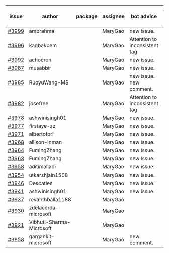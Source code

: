 | issue | author | package | assignee | bot advice | created date of issue | target release date | date from target |
| ------ | ------ | ------ | ------ | ------ | ------ | ------ | :-----: |
| [#3999](https://github.com/Azure/sdk-release-request/issues/3999) | ambrahma |  | MaryGao | new issue. | 03-27 | 04-28 |  |
| [#3996](https://github.com/Azure/sdk-release-request/issues/3996) | kagbakpem |  | MaryGao | Attention to inconsistent tag | 03-26 | 04-28 |  |
| [#3992](https://github.com/Azure/sdk-release-request/issues/3992) | achocron |  | MaryGao | new issue. | 03-24 | 04-28 |  |
| [#3987](https://github.com/Azure/sdk-release-request/issues/3987) | musabbir |  | MaryGao | new issue. | 03-23 | 04-28 |  |
| [#3985](https://github.com/Azure/sdk-release-request/issues/3985) | RuoyuWang-MS |  | MaryGao | new issue. new comment. | 03-23 | 04-28 |  |
| [#3982](https://github.com/Azure/sdk-release-request/issues/3982) | josefree |  | MaryGao | Attention to inconsistent tag | 03-23 | 04-28 |  |
| [#3978](https://github.com/Azure/sdk-release-request/issues/3978) | ashwinisingh01 |  | MaryGao | new issue. | 03-23 | 04-28 |  |
| [#3977](https://github.com/Azure/sdk-release-request/issues/3977) | firstaye-zz |  | MaryGao | new issue. | 03-22 | 04-28 |  |
| [#3971](https://github.com/Azure/sdk-release-request/issues/3971) | albertofori |  | MaryGao | new issue. | 03-22 | 04-28 |  |
| [#3968](https://github.com/Azure/sdk-release-request/issues/3968) | allison-inman |  | MaryGao | new issue. | 03-22 | 04-28 |  |
| [#3964](https://github.com/Azure/sdk-release-request/issues/3964) | FumingZhang |  | MaryGao | new issue. | 03-22 | 04-28 |  |
| [#3963](https://github.com/Azure/sdk-release-request/issues/3963) | FumingZhang |  | MaryGao | new issue. | 03-22 | 04-28 |  |
| [#3958](https://github.com/Azure/sdk-release-request/issues/3958) | aditimalladi |  | MaryGao | new issue. | 03-21 | 04-28 |  |
| [#3954](https://github.com/Azure/sdk-release-request/issues/3954) | utkarshjain1508 |  | MaryGao | new issue. | 03-21 | 04-28 |  |
| [#3946](https://github.com/Azure/sdk-release-request/issues/3946) | Descatles |  | MaryGao | new issue. | 03-17 | 04-28 |  |
| [#3941](https://github.com/Azure/sdk-release-request/issues/3941) | ashwinisingh01 |  | MaryGao | new issue. | 03-16 | 04-28 |  |
| [#3937](https://github.com/Azure/sdk-release-request/issues/3937) | revanthballa1188 |  | MaryGao |  | 03-16 | 04-28 |  |
| [#3930](https://github.com/Azure/sdk-release-request/issues/3930) | zdelacerda-microsoft |  | MaryGao |  | 03-15 | 04-28 |  |
| [#3921](https://github.com/Azure/sdk-release-request/issues/3921) | Vibhuti-Sharma-Microsoft |  | MaryGao |  | 03-10 | 04-28 |  |
| [#3858](https://github.com/Azure/sdk-release-request/issues/3858) | gargankit-microsoft |  | MaryGao | new comment. | 03-02 | 03-24 |  |

